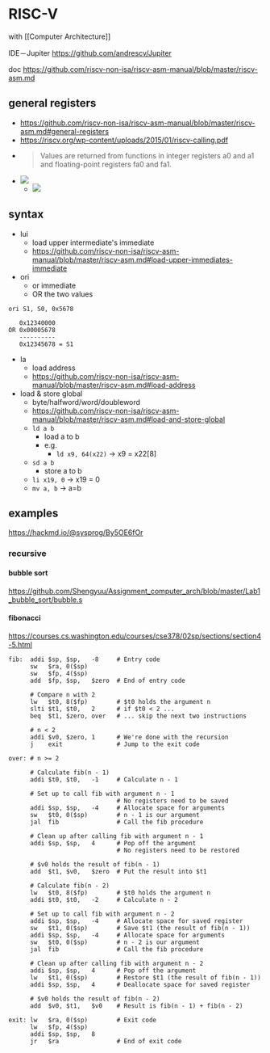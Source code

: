 # RISC-V
with [[Computer Architecture]]

IDE－Jupiter
https://github.com/andrescv/Jupiter

doc
https://github.com/riscv-non-isa/riscv-asm-manual/blob/master/riscv-asm.md


## general registers
- https://github.com/riscv-non-isa/riscv-asm-manual/blob/master/riscv-asm.md#general-registers
- https://riscv.org/wp-content/uploads/2015/01/riscv-calling.pdf
- > Values are returned from functions in integer registers a0 and a1 and floating-point registers fa0 and fa1.
- ![](https://i.imgur.com/xpNQn5r.png)
	- ![](https://i.imgur.com/0clQgx7.png)

## syntax
- lui
	- load upper intermediate's immediate
	- https://github.com/riscv-non-isa/riscv-asm-manual/blob/master/riscv-asm.md#load-upper-immediates-immediate
- ori
	- or immediate
	- OR the two values

```
ori S1, S0, 0x5678

   0x12340000
OR 0x00005678
   ----------
   0x12345678 = S1
```


- la
	- load address
	- https://github.com/riscv-non-isa/riscv-asm-manual/blob/master/riscv-asm.md#load-address
- load & store global
	- byte/halfword/word/doubleword
	- https://github.com/riscv-non-isa/riscv-asm-manual/blob/master/riscv-asm.md#load-and-store-global
	- `ld a b`
		- load a to b
		- e.g. 
			- `ld x9, 64(x22)` → x9 = x22[8]
	- `sd a b`
		- store a to b
	- `li x19, 0` → x19 = 0
	- `mv a, b` → a=b

## examples
https://hackmd.io/@sysprog/By5OE6fOr
### recursive
#### bubble sort
https://github.com/Shengyuu/Assignment_computer_arch/blob/master/Lab1_bubble_sort/bubble.s

#### fibonacci
https://courses.cs.washington.edu/courses/cse378/02sp/sections/section4-5.html
```risc-v
fib:  addi $sp, $sp,   -8     # Entry code
      sw   $ra, 0($sp)
      sw   $fp, 4($sp)
      add  $fp, $sp,   $zero  # End of entry code

      # Compare n with 2
      lw   $t0, 8($fp)        # $t0 holds the argument n
      slti $t1, $t0,   2      # if $t0 < 2 ...
      beq  $t1, $zero, over   # ... skip the next two instructions

      # n < 2
      addi $v0, $zero, 1      # We're done with the recursion
      j    exit               # Jump to the exit code

over: # n >= 2

      # Calculate fib(n - 1)
      addi $t0, $t0,   -1     # Calculate n - 1

      # Set up to call fib with argument n - 1
                              # No registers need to be saved
      addi $sp, $sp,   -4     # Allocate space for arguments
      sw   $t0, 0($sp)        # n - 1 is our argument
      jal  fib                # Call the fib procedure

      # Clean up after calling fib with argument n - 1
      addi $sp, $sp,   4      # Pop off the argument
                              # No registers need to be restored

      # $v0 holds the result of fib(n - 1)
      add  $t1, $v0,   $zero  # Put the result into $t1

      # Calculate fib(n - 2)
      lw   $t0, 8($fp)        # $t0 holds the argument n
      addi $t0, $t0,   -2     # Calculate n - 2

      # Set up to call fib with argument n - 2
      addi $sp, $sp,   -4     # Allocate space for saved register
      sw   $t1, 0($sp)        # Save $t1 (the result of fib(n - 1))
      addi $sp, $sp,   -4     # Allocate space for arguments
      sw   $t0, 0($sp)        # n - 2 is our argument
      jal  fib                # Call the fib procedure

      # Clean up after calling fib with argument n - 2
      addi $sp, $sp,   4      # Pop off the argument
      lw   $t1, 0($sp)        # Restore $t1 (the result of fib(n - 1))
      addi $sp, $sp,   4      # Deallocate space for saved register

      # $v0 holds the result of fib(n - 2)
      add  $v0, $t1,   $v0    # Result is fib(n - 1) + fib(n - 2)

exit: lw   $ra, 0($sp)        # Exit code
      lw   $fp, 4($sp)
      addi $sp, $sp,   8
      jr   $ra                # End of exit code

```